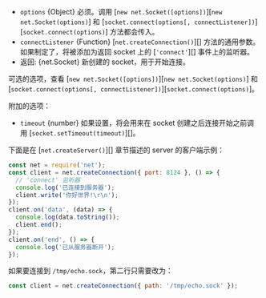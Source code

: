 <!-- YAML
added: v0.1.90
-->

* `options` {Object} 必须。调用 [`new net.Socket([options])`][`new net.Socket(options)`] 和 [`socket.connect(options[, connectListener])`][`socket.connect(options)`] 方法都会传入。
* `connectListener` {Function} [`net.createConnection()`][] 方法的通用参数。如果制定了，将被添加为返回 socket 上的 [`'connect'`][] 事件上的监听器。
* 返回: {net.Socket} 新创建的 socket，用于开始连接。

可选的选项，查看 [`new net.Socket([options])`][`new net.Socket(options)`] 和 [`socket.connect(options[, connectListener])`][`socket.connect(options)`]。

附加的选项：

* `timeout` {number} 如果设置，将会用来在 socket 创建之后连接开始之前调用 [`socket.setTimeout(timeout)`][]。

下面是在 [`net.createServer()`][] 章节描述的 server 的客户端示例：

```js
const net = require('net');
const client = net.createConnection({ port: 8124 }, () => {
  // 'connect' 监听器
  console.log('已连接到服务器');
  client.write('你好世界!\r\n');
});
client.on('data', (data) => {
  console.log(data.toString());
  client.end();
});
client.on('end', () => {
  console.log('已从服务器断开');
});
```

如果要连接到 `/tmp/echo.sock`，第二行只需要改为：

```js
const client = net.createConnection({ path: '/tmp/echo.sock' });
```

